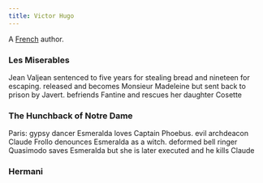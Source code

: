 ```yaml
---
title: Victor Hugo
---
```


A [French](../index.html) author.

### Les Miserables

Jean Valjean sentenced to five years for stealing bread and nineteen for escaping. released and becomes Monsieur Madeleine but sent back to prison by Javert. befriends Fantine and rescues her daughter Cosette

### The Hunchback of Notre Dame

Paris: gypsy dancer Esmeralda loves Captain Phoebus. evil archdeacon Claude Frollo denounces Esmeralda as a witch. deformed bell ringer Quasimodo saves Esmeralda but she is later executed and he kills Claude

### Hermani

